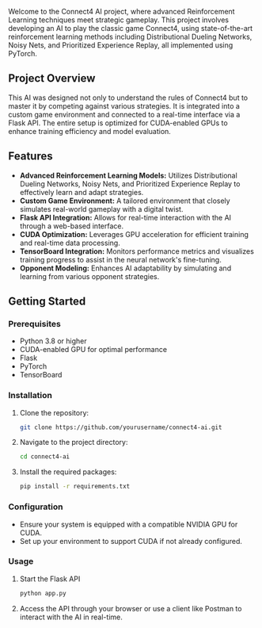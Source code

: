 
Welcome to the Connect4 AI project, where advanced Reinforcement Learning techniques meet strategic gameplay. This project involves developing an AI to play the classic game Connect4, using state-of-the-art reinforcement learning methods including Distributional Dueling Networks, Noisy Nets, and Prioritized Experience Replay, all implemented using PyTorch.

## Project Overview

This AI was designed not only to understand the rules of Connect4 but to master it by competing against various strategies. It is integrated into a custom game environment and connected to a real-time interface via a Flask API. The entire setup is optimized for CUDA-enabled GPUs to enhance training efficiency and model evaluation.

## Features

- **Advanced Reinforcement Learning Models:** Utilizes Distributional Dueling Networks, Noisy Nets, and Prioritized Experience Replay to effectively learn and adapt strategies.
- **Custom Game Environment:** A tailored environment that closely simulates real-world gameplay with a digital twist.
- **Flask API Integration:** Allows for real-time interaction with the AI through a web-based interface.
- **CUDA Optimization:** Leverages GPU acceleration for efficient training and real-time data processing.
- **TensorBoard Integration:** Monitors performance metrics and visualizes training progress to assist in the neural network's fine-tuning.
- **Opponent Modeling:** Enhances AI adaptability by simulating and learning from various opponent strategies.

## Getting Started

### Prerequisites

- Python 3.8 or higher
- CUDA-enabled GPU for optimal performance
- Flask
- PyTorch
- TensorBoard

### Installation

1. Clone the repository:
   ```bash
   git clone https://github.com/yourusername/connect4-ai.git
2. Navigate to the project directory:
   ```bash
   cd connect4-ai
3. Install the required packages:
   ```bash
   pip install -r requirements.txt

### Configuration
- Ensure your system is equipped with a compatible NVIDIA GPU for CUDA.
- Set up your environment to support CUDA if not already configured.

### Usage
1. Start the Flask API
   ```bash
   python app.py
2. Access the API through your browser or use a client like Postman to interact with the AI in real-time.
